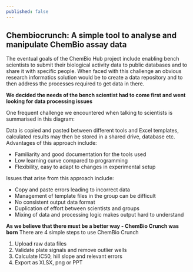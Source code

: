 ```yaml
---
published: false
---
```


## Chembiocrunch: A simple tool to analyse and manipulate ChemBio assay data

The eventual goals of the ChemBio Hub project include enabling bench scientists to submit their biological activity data to public databases and to share it  with specific people. When faced with this challenge an obvious research informatics solution would be to create a data repository and to then address the processes required to get data in there.

**We decided the needs of the bench scientist had to come first and went looking for data processing issues**

One frequent challenge we encountered when talking to scientists is summarised in this diagram:

Data is copied and pasted between different tools and Excel templates, calculated results may then be stored in a shared drive, database etc.
Advantages of this approach include:
- Familiarity and good documentation for the tools used
- Low learning curve compared to programming
- Flexibility, easy to adapt to changes in experimental setup

Issues that arise from this approach include:
- Copy and paste errors leading to incorrect data
- Management of template files in the group can be difficult
- No consistent output data format
- Duplication of effort between scientists and groups
- Mixing of data and processing logic makes output hard to understand

**As we believe that there must be a better way - ChemBio Crunch was born**
There are 4 simple steps to use ChemBio Crunch
1. Upload raw data files
2. Validate plate signals and remove outlier wells
3. Calculate IC50, hill slope and relevant errors
4. Export as XLSX, png or PPT






